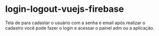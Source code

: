# login-logout-vuejs-firebase
Tela de para cadastar o usuário com a senha e email após realizar o cadastro você pode fazer o login e acessar o painel adm ou a aplicação.
